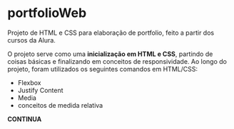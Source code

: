 # portfolioWeb
Projeto de HTML e CSS para elaboração de portfolio, feito a partir dos cursos da Alura.

O projeto serve como uma **inicialização em HTML e CSS**, partindo de coisas básicas e finalizando em conceitos de responsividade. 
Ao longo do projeto, foram utilizados os seguintes comandos em HTML/CSS:

* Flexbox
* Justify Content
* Media
* conceitos de medida relativa

**CONTINUA**
